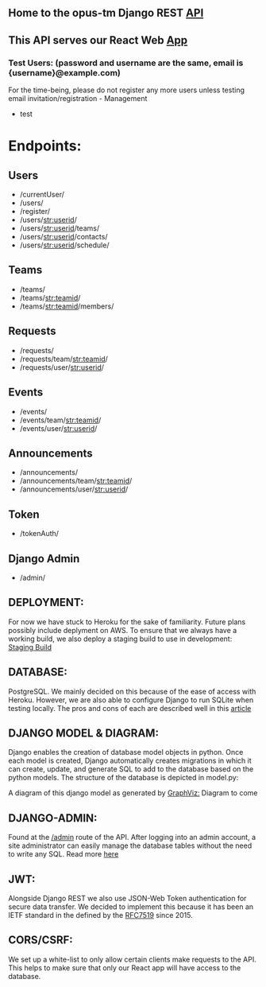 ## Home to the opus-tm Django REST [API](https://opustm-api.herokuapp.com/)
## This API serves our React Web [App](https://opustm.herokuapp.com/)

### Test Users: (password and username are the same, email is {username}@example.com)
For the time-being, please do not register any more users unless testing email invitation/registration - Management
- test

# Endpoints:
## Users
- /currentUser/                  
- /users/       
- /register/                  
- /users/<str:userid>/
- /users/<str:userid>/teams/
- /users/<str:userid>/contacts/
- /users/<str:userid>/schedule/
## Teams
- /teams/
- /teams/<str:teamid>/
- /teams/<str:teamid>/members/
## Requests
- /requests/
- /requests/team/<str:teamid>/
- /requests/user/<str:userid>/
## Events
- /events/
- /events/team/<str:teamid>/
- /events/user/<str:userid>/
## Announcements
- /announcements/
- /announcements/team/<str:teamid>/
- /announcements/user/<str:userid>/

## Token
- /tokenAuth/
## Django Admin
- /admin/

## DEPLOYMENT: 
For now we have stuck to Heroku for the sake of familiarity. Future plans possibly include deplyment on AWS. To ensure that we always have a working build, we also deploy a staging build to use in development:
[Staging Build](https://opustm-api-staging.herokuapp.com/)

## DATABASE: 
PostgreSQL. We mainly decided on this because of the ease of access with Heroku. However, we are also able to configure Django to run SQLite when testing locally. The pros and cons of each are described well in this [article](https://tableplus.com/blog/2018/08/sqlite-vs-postgresql-which-database-to-use-and-why.html)

## DJANGO MODEL & DIAGRAM: 
Django enables the creation of database model objects in python. Once each model is created, Django automatically creates migrations in which it can create, update, and generate SQL to add to the database based on the python models. The structure of the database is depicted in model.py:

A diagram of this django model as generated by [GraphViz:](http://www.graphviz.org/documentation/)
Diagram to come

## DJANGO-ADMIN: 
Found at the [/admin](https://opustm-api.herokuapp.com/admin) route of the API. After logging into an admin account, a site administrator can easily manage the database tables without the need to write any SQL. Read more [here](https://docs.djangoproject.com/en/3.1/ref/contrib/admin/)
  
## JWT: 
Alongside Django REST we also use JSON-Web Token authentication for secure data transfer. We decided to implement this because it has been an IETF standard in the defined by the [RFC7519](https://tools.ietf.org/html/rfc7519) since 2015. 

## CORS/CSRF: 
We set up a white-list to only allow certain clients make requests to the API. This helps to make sure that only our React app will have access to the database.
